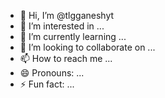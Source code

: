 - 👋 Hi, I’m @tlgganeshyt
- 👀 I’m interested in ...
- 🌱 I’m currently learning ...
- 💞️ I’m looking to collaborate on ...
- 📫 How to reach me ...
- 😄 Pronouns: ...
- ⚡ Fun fact: ...

<!---
tlgganeshyt/tlgganeshyt is a ✨ special ✨ repository because its `README.md` (this file) appears on your GitHub profile.
You can click the Preview link to take a look at your changes.
--->
